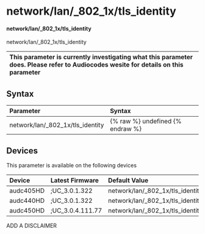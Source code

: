 ﻿---
description: network/lan/_802_1x/tls_identity
search: false
---

# network/lan/_802_1x/tls_identity

#### network/lan/_802_1x/tls_identity

network/lan/_802_1x/tls_identity


| This parameter is currently investigating what this parameter does. Please refer to Audiocodes wesite for details on this parameter | 
| :--- |

## Syntax
| Parameter | Syntax |
| :--- | :--- |
|network/lan/_802_1x/tls_identity | {% raw %} undefined {% endraw %}|

## Devices
This parameter is available on the following devices

| Device | Latest Firmware | Default Value |
|:---|:---|:---|
| audc405HD | ;UC_3.0.1.322 | network/lan/_802_1x/tls_identity= 
| audc440HD | ;UC_3.0.1.322 | network/lan/_802_1x/tls_identity= 
| audc450HD | ;UC_3.0.4.111.77 | network/lan/_802_1x/tls_identity= 

ADD A DISCLAIMER

